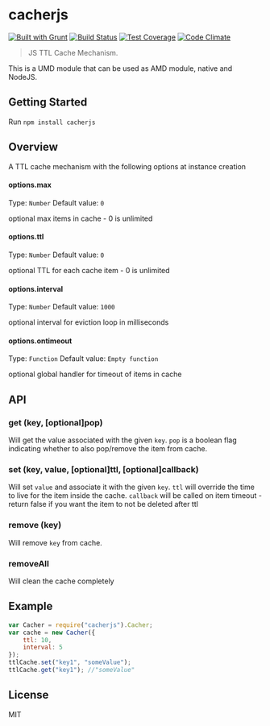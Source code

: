 cacherjs
========
[![Built with Grunt](https://cdn.gruntjs.com/builtwith.png)](http://gruntjs.com/)
[![Build Status](https://travis-ci.org/LivePersonInc/ttl-cache.svg)](https://travis-ci.org/LivePersonInc/ttl-cache)
[![Test Coverage](https://codeclimate.com/github/LivePersonInc/ttl-cache/badges/coverage.svg)](https://codeclimate.com/github/LivePersonInc/ttl-cache/coverage)
[![Code Climate](https://codeclimate.com/github/LivePersonInc/ttl-cache/badges/gpa.svg)](https://codeclimate.com/github/LivePersonInc/ttl-cache)
<!---[![npm version](https://badge.fury.io/js/ttl-cache.svg)](http://badge.fury.io/js/ttl-cache)
[![Dependency Status](https://david-dm.org/LivePersonInc/ttl-cache.svg?theme=shields.io)](https://david-dm.org/LivePersonInc/ttl-cache)
[![devDependency Status](https://david-dm.org/LivePersonInc/ttl-cache/dev-status.svg?theme=shields.io)](https://david-dm.org/LivePersonInc/ttl-cache#info=devDependencies)
[![npm downloads](https://img.shields.io/npm/dm/ttl-cache.svg)](https://img.shields.io/npm/dm/ttl-cache.svg)
[![NPM](https://nodei.co/npm/ttl-cache.png)](https://nodei.co/npm/ttl-cache/) -->

> JS TTL Cache Mechanism.

This is a UMD module that can be used as AMD module, native and NodeJS.

Getting Started
---------------

Run `npm install cacherjs`

Overview
-------------

A TTL cache mechanism with the following options at instance creation

#### options.max
Type: `Number`
Default value: `0`

optional max items in cache - 0 is unlimited

#### options.ttl
Type: `Number`
Default value: `0`

optional TTL for each cache item - 0 is unlimited

#### options.interval
Type: `Number`
Default value: `1000`

optional interval for eviction loop in milliseconds

#### options.ontimeout
Type: `Function`
Default value: `Empty function`

optional global handler for timeout of items in cache

API
----------
### get (key, [optional]pop)
Will get the value associated with the given `key`.
`pop` is a boolean flag indicating whether to also pop/remove the item from cache.

### set (key, value, [optional]ttl, [optional]callback)
Will set `value` and associate it with the given `key`.
`ttl` will override the time to live for the item inside the cache.
`callback` will be called on item timeout - return false if you want the item to not be deleted after ttl

### remove (key)
Will remove `key` from cache.

### removeAll
Will clean the cache completely

Example
-----------
```javascript
var Cacher = require("cacherjs").Cacher;
var cache = new Cacher({
    ttl: 10,
    interval: 5
});
ttlCache.set("key1", "someValue");
ttlCache.get("key1"); //"someValue"
```

License
----------
MIT
